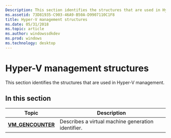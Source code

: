 ```yaml
---
Description: This section identifies the structures that are used in Hyper-V management.
ms.assetid: 73D81935-C903-46A9-B50A-D9907110C1F8
title: Hyper-V management structures
ms.date: 05/31/2018
ms.topic: article
ms.author: windowssdkdev
ms.prod: windows
ms.technology: desktop
---
```


# Hyper-V management structures

This section identifies the structures that are used in Hyper-V management.

## In this section



| Topic                                              | Description                                                   |
|----------------------------------------------------|---------------------------------------------------------------|
| [**VM\_GENCOUNTER**](/windows/win32/Vmgenerationcounter/ns-vmgenerationcounter-_vm_gencounter?branch=master)<br/> | Describes a virtual machine generation identifier.<br/> |



 

 

 




